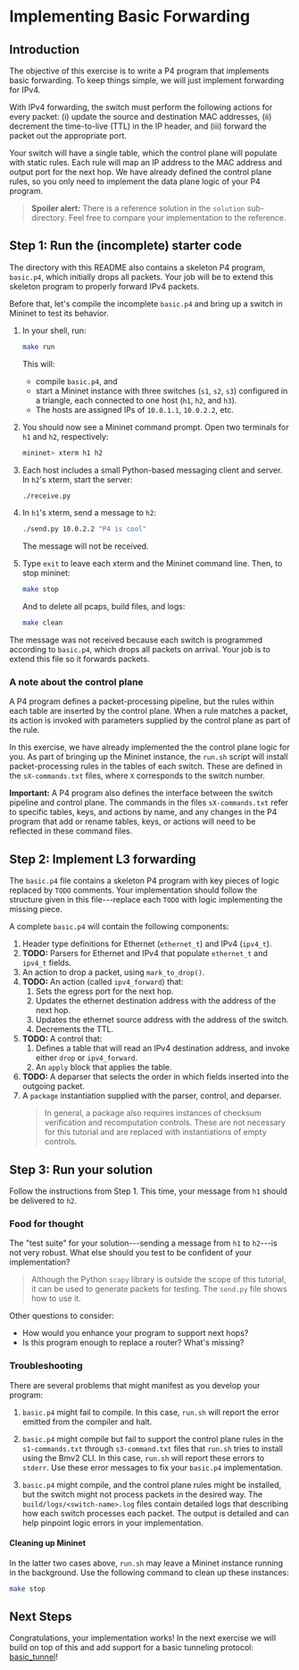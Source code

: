 # Implementing Basic Forwarding

## Introduction

The objective of this exercise is to write a P4 program that
implements basic forwarding. To keep things simple, we will just
implement forwarding for IPv4.

With IPv4 forwarding, the switch must perform the following actions
for every packet: (i) update the source and destination MAC addresses,
(ii) decrement the time-to-live (TTL) in the IP header, and (iii)
forward the packet out the appropriate port.
 
Your switch will have a single table, which the control plane will
populate with static rules. Each rule will map an IP address to the
MAC address and output port for the next hop. We have already defined
the control plane rules, so you only need to implement the data plane
logic of your P4 program.

> **Spoiler alert:** There is a reference solution in the `solution`
> sub-directory. Feel free to compare your implementation to the
> reference.

## Step 1: Run the (incomplete) starter code

The directory with this README also contains a skeleton P4 program,
`basic.p4`, which initially drops all packets. Your job will be to
extend this skeleton program to properly forward IPv4 packets.

Before that, let's compile the incomplete `basic.p4` and bring
up a switch in Mininet to test its behavior.

1. In your shell, run:
   ```bash
   make run
   ```
   This will:
   * compile `basic.p4`, and
   * start a Mininet instance with three switches (`s1`, `s2`, `s3`)
     configured in a triangle, each connected to one host (`h1`, `h2`,
     and `h3`).
   * The hosts are assigned IPs of `10.0.1.1`, `10.0.2.2`, etc.

2. You should now see a Mininet command prompt. Open two terminals
for `h1` and `h2`, respectively:
   ```bash
   mininet> xterm h1 h2
   ```
3. Each host includes a small Python-based messaging client and
server. In `h2`'s xterm, start the server:
   ```bash
   ./receive.py
   ```
4. In `h1`'s xterm, send a message to `h2`:
   ```bash
   ./send.py 10.0.2.2 "P4 is cool"
   ```
   The message will not be received.
5. Type `exit` to leave each xterm and the Mininet command line.
   Then, to stop mininet:
   ```bash
   make stop
   ```
   And to delete all pcaps, build files, and logs:
   ```bash
   make clean
   ```

The message was not received because each switch is programmed
according to `basic.p4`, which drops all packets on arrival.
Your job is to extend this file so it forwards packets.

### A note about the control plane

A P4 program defines a packet-processing pipeline, but the rules
within each table are inserted by the control plane. When a rule
matches a packet, its action is invoked with parameters supplied by
the control plane as part of the rule.

In this exercise, we have already implemented the the control plane
logic for you. As part of bringing up the Mininet instance, the
`run.sh` script will install packet-processing rules in the tables of
each switch. These are defined in the `sX-commands.txt` files, where
`X` corresponds to the switch number.

**Important:** A P4 program also defines the interface between the
switch pipeline and control plane. The commands in the files
`sX-commands.txt` refer to specific tables, keys, and actions by name,
and any changes in the P4 program that add or rename tables, keys, or
actions will need to be reflected in these command files.

## Step 2: Implement L3 forwarding

The `basic.p4` file contains a skeleton P4 program with key pieces of
logic replaced by `TODO` comments. Your implementation should follow
the structure given in this file---replace each `TODO` with logic
implementing the missing piece.

A complete `basic.p4` will contain the following components:

1. Header type definitions for Ethernet (`ethernet_t`) and IPv4 (`ipv4_t`).
2. **TODO:** Parsers for Ethernet and IPv4 that populate `ethernet_t` and `ipv4_t` fields.
3. An action to drop a packet, using `mark_to_drop()`.
4. **TODO:** An action (called `ipv4_forward`) that:
	1. Sets the egress port for the next hop. 
	2. Updates the ethernet destination address with the address of the next hop. 
	3. Updates the ethernet source address with the address of the switch. 
	4. Decrements the TTL.
5. **TODO:** A control that:
    1. Defines a table that will read an IPv4 destination address, and
       invoke either `drop` or `ipv4_forward`.
    2. An `apply` block that applies the table.   
6. **TODO:** A deparser that selects the order
    in which fields inserted into the outgoing packet.
7. A `package` instantiation supplied with the parser, control, and deparser.
    > In general, a package also requires instances of checksum verification
    > and recomputation controls. These are not necessary for this tutorial
    > and are replaced with instantiations of empty controls.

## Step 3: Run your solution

Follow the instructions from Step 1. This time, your message from
`h1` should be delivered to `h2`.

### Food for thought

The "test suite" for your solution---sending a message from `h1` to
`h2`---is not very robust. What else should you test to be confident
of your implementation?

> Although the Python `scapy` library is outside the scope of this tutorial,
> it can be used to generate packets for testing. The `send.py` file shows how
> to use it.

Other questions to consider:
 - How would you enhance your program to support next hops?
 - Is this program enough to replace a router?  What's missing?

### Troubleshooting

There are several problems that might manifest as you develop your program:

1. `basic.p4` might fail to compile. In this case, `run.sh` will
report the error emitted from the compiler and halt.

2. `basic.p4` might compile but fail to support the control plane
rules in the `s1-commands.txt` through `s3-command.txt` files that
`run.sh` tries to install using the Bmv2 CLI. In this case, `run.sh`
will report these errors to `stderr`. Use these error messages to fix
your `basic.p4` implementation.

3. `basic.p4` might compile, and the control plane rules might be
installed, but the switch might not process packets in the desired
way. The `build/logs/<switch-name>.log` files contain detailed logs
that describing how each switch processes each packet. The output is
detailed and can help pinpoint logic errors in your implementation.

#### Cleaning up Mininet

In the latter two cases above, `run.sh` may leave a Mininet instance
running in the background. Use the following command to clean up
these instances:

```bash
make stop
```

## Next Steps

Congratulations, your implementation works! In the next exercise we
will build on top of this and add support for a basic tunneling
protocol: [basic_tunnel](../basic_tunnel)!

